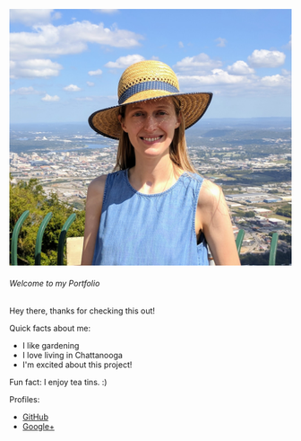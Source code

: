 ![local photo](pics/blues.jpg)

###### Welcome to my Portfolio

Hey there, thanks for checking this out!

Quick facts about me:
+ I like gardening
+ I love living in Chattanooga
+ I'm excited about this project!

Fun fact: I enjoy tea tins. :)

Profiles:
+ [GitHub](https://github.com/adfrench11)
+ [Google+](https://plus.google.com/u/0/115956373067610580732)
